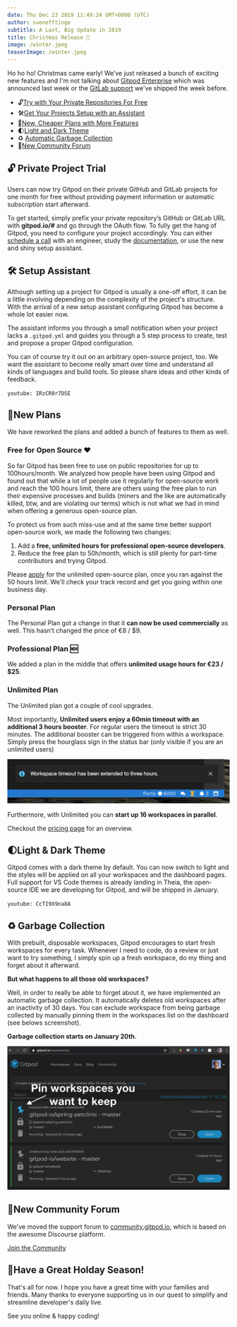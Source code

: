 ```yaml
---
date: Thu Dec 23 2019 11:49:24 GMT+0000 (UTC)
author: svenefftinge
subtitle: A Last, Big Update in 2019
title: Christmas Release 🎄
image: /winter.jpeg
teaserImage: /winter.jpeg
---
```


Ho ho ho! Christmas came early!
We’ve just released a bunch of exciting new features and I'm not talking about [Gitpod Enterprise](/enterprise/) which was announced last week or the [GitLab support](/blog/gitlab-support/) we've shipped the week before.

 - 🔓[Try with Your Private Repositories For Free](#private-project-trial)
 - 🛠[Get Your Projects Setup with an Assistant](#setup-assistant)
 - 🤗[New, Cheaper Plans with More Features](#new-plans)
 - 🌓[Light and Dark Theme](#light-theme)
 - ♻ [Automatic Garbage Collection](#garbage-collection)
 - 💬[New Community Forum](#new-community-home)

## 🔓 Private Project Trial
Users can now try Gitpod on their private GitHub and GitLab projects for one month for free without providing payment information or automatic subscription start afterward. 

To get started, simply prefix your private repository’s GitHub or GitLab URL with __gitpod.io/#__ and go through the OAuth flow. To fully get the hang of Gitpod, you need to configure your project accordingly. You can either [schedule a call](https://calendly.com/gitpod/onboarding) with an engineer, study the [documentation](/docs/configuration/), or use the new and shiny setup assistant.

## 🛠 Setup Assistant
Although setting up a project for Gitpod is usually a one-off effort, it can be a little involving depending on the complexity of the project's structure. With the arrival of a new setup assistant configuring Gitpod has become a whole lot easier now.

The assistant informs you through a small notification when your project lacks a `.gitpod.yml` and guides you through a 5 step process to create, test and propose a proper Gitpod configuration.

You can of course try it out on an arbitrary open-source project, too. We want the assistant to become really smart over time and understand all kinds of languages and build tools. So please share ideas and other kinds of feedback.

`youtube: IRzCR0r7DSE`

## 🤗New Plans
We have reworked the plans and added a bunch of features to them as well. 

### Free for Open Source ❤️
So far Gitpod has been free to use on public repositories for up to 100hours/month. We analyzed how people have been using Gitpod and found out that while a lot of people use it regularly for open-source work and reach the 100 hours limit, there are others using the free plan to run their expensive processes and builds (miners and the like are automatically killed, btw, and are violating our terms) which is not what we had in mind when offering a generous open-source plan.

To protect us from such miss-use and at the same time better support open-source work, we made the following two changes:

1) Add a __free, unlimited hours for professional open-source developers__.
2) Reduce the free plan to 50h/month, which is still plenty for part-time contributors and trying Gitpod.

Please [apply](/contact/) for the unlimited open-source plan, once you ran against the 50 hours limit. We'll check your track record and get you going within one business day.

### Personal Plan
The Personal Plan got a change in that it __can now be used commercially__ as well. This hasn’t changed the price of €8 / $9.

### Professional Plan 🆕

We added a plan in the middle that offers __unlimited usage hours for €23 / $25__.

### Unlimited Plan

The Unlimited plan got a couple of cool upgrades. 

Most importantly, __Unlimited users enjoy a 60min timeout with an additional 3 hours booster__. For regular users the timeout is strict 30 minutes. The additional booster can be triggered from within a workspace. Simply press the hourglass sign in the status bar (only visible if you are an unlimited users)

![Timeout Booster](./update-december-2019/timeout-boost.png)

Furthermore, with Unlimited you can __start up 16 workspaces in parallel__.

Checkout the [pricing page](/pricing/) for an overview.

## 🌓Light & Dark Theme

Gitpod comes with a dark theme by default. You can now switch to light and the styles will be applied on all your workspaces and the dashboard pages. Full support for VS Code themes is already landing in Theia, the open-source IDE we are developing for Gitpod, and will be shipped in January.

`youtube: CcTI9X9na8A`

## ♻ Garbage Collection

With prebuilt, disposable workspaces, Gitpod encourages to start fresh workspaces for every task. Whenever I need to code, do a review or just want to try something, I simply spin up a fresh workspace, do my thing and forget about it afterward.

__But what happens to all those old workspaces?__

Well, in order to really be able to forget about it, we have implemented an automatic garbage collection. It automatically deletes old workspaces after an inactivity of 30 days. You can exclude workspace from being garbage collected by manually pinning them in the workspaces list on the dashboard (see belows screenshot).

__Garbage collection starts on January 20th.__

![Pin Workspaces](./update-december-2019/pin-gc.jpg)

## 💬New Community Forum

We've moved the support forum to [community.gitpod.io](https://community.gitpod.io/), which is based on the awesome Discourse platform.

[Join the Community](https://community.gitpod.io/)

## 🥂Have a Great Holday Season!

That's all for now. I hope you have a great time with your families and friends. Many thanks to everyone supporting us in our quest to simplify and streamline developer's daily live. 

See you online & happy coding!
